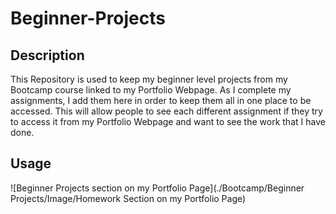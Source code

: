 # Beginner-Projects

## Description
This  Repository is used to keep my beginner level projects from my Bootcamp course linked to my Portfolio Webpage. As I complete my assignments, I add them here in order to keep them all in one place to be accessed. This will allow people to see each different assignment if they try to access it from my Portfolio Webpage and want to see the work that I have done. 

## Usage
![Beginner Projects section on my Portfolio Page](./Bootcamp/Beginner Projects/Image/Homework Section on my Portfolio Page)
